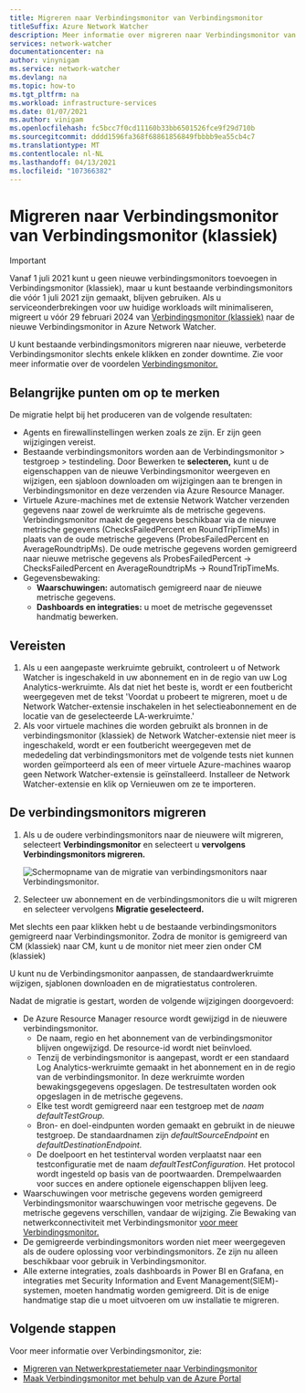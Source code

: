 ```yaml
---
title: Migreren naar Verbindingsmonitor van Verbindingsmonitor
titleSuffix: Azure Network Watcher
description: Meer informatie over migreren naar Verbindingsmonitor van Verbindingsmonitor.
services: network-watcher
documentationcenter: na
author: vinynigam
ms.service: network-watcher
ms.devlang: na
ms.topic: how-to
ms.tgt_pltfrm: na
ms.workload: infrastructure-services
ms.date: 01/07/2021
ms.author: vinigam
ms.openlocfilehash: fc5bcc7f0cd11160b33bb6501526fce9f29d710b
ms.sourcegitcommit: dddd1596fa368f68861856849fbbbb9ea55cb4c7
ms.translationtype: MT
ms.contentlocale: nl-NL
ms.lasthandoff: 04/13/2021
ms.locfileid: "107366382"
---
```

# <a name="migrate-to-connection-monitor-from-connection-monitor-classic"></a>Migreren naar Verbindingsmonitor van Verbindingsmonitor (klassiek)

> [!IMPORTANT]
> Vanaf 1 juli 2021 kunt u geen nieuwe verbindingsmonitors toevoegen in Verbindingsmonitor (klassiek), maar u kunt bestaande verbindingsmonitors die vóór 1 juli 2021 zijn gemaakt, blijven gebruiken. Als u serviceonderbrekingen voor uw huidige workloads wilt minimaliseren, migreert u vóór 29 februari 2024 van [Verbindingsmonitor (klassiek)](migrate-to-connection-monitor-from-connection-monitor-classic.md)  naar de nieuwe Verbindingsmonitor in Azure Network Watcher.

U kunt bestaande verbindingsmonitors migreren naar nieuwe, verbeterde Verbindingsmonitor slechts enkele klikken en zonder downtime. Zie voor meer informatie over de voordelen [Verbindingsmonitor.](./connection-monitor-overview.md)

## <a name="key-points-to-note"></a>Belangrijke punten om op te merken

De migratie helpt bij het produceren van de volgende resultaten:

* Agents en firewallinstellingen werken zoals ze zijn. Er zijn geen wijzigingen vereist. 
* Bestaande verbindingsmonitors worden aan de Verbindingsmonitor > testgroep > testindeling. Door Bewerken te **selecteren,** kunt u de eigenschappen van de nieuwe Verbindingsmonitor weergeven en wijzigen, een sjabloon downloaden om wijzigingen aan te brengen in Verbindingsmonitor en deze verzenden via Azure Resource Manager. 
* Virtuele Azure-machines met de extensie Network Watcher verzenden gegevens naar zowel de werkruimte als de metrische gegevens. Verbindingsmonitor maakt de gegevens beschikbaar via de nieuwe metrische gegevens (ChecksFailedPercent en RoundTripTimeMs) in plaats van de oude metrische gegevens (ProbesFailedPercent en AverageRoundtripMs). De oude metrische gegevens worden gemigreerd naar nieuwe metrische gegevens als ProbesFailedPercent -> ChecksFailedPercent en AverageRoundtripMs -> RoundTripTimeMs.
* Gegevensbewaking:
   * **Waarschuwingen:** automatisch gemigreerd naar de nieuwe metrische gegevens.
   * **Dashboards en integraties:** u moet de metrische gegevensset handmatig bewerken. 
    
## <a name="prerequisites"></a>Vereisten

1. Als u een aangepaste werkruimte gebruikt, controleert u of Network Watcher is ingeschakeld in uw abonnement en in de regio van uw Log Analytics-werkruimte. Als dat niet het beste is, wordt er een foutbericht weergegeven met de tekst 'Voordat u probeert te migreren, moet u de Network Watcher-extensie inschakelen in het selectieabonnement en de locatie van de geselecteerde LA-werkruimte.'
1. Als voor virtuele machines die worden gebruikt als bronnen in de verbindingsmonitor (klassiek) de Network Watcher-extensie niet meer is ingeschakeld, wordt er een foutbericht weergegeven met de mededeling dat verbindingsmonitors met de volgende tests niet kunnen worden geïmporteerd als een of meer virtuele Azure-machines waarop geen Network Watcher-extensie is geïnstalleerd. Installeer de Network Watcher-extensie en klik op Vernieuwen om ze te importeren.



## <a name="migrate-the-connection-monitors"></a>De verbindingsmonitors migreren

1. Als u de oudere verbindingsmonitors naar de nieuwere wilt migreren, selecteert **Verbindingsmonitor** en selecteert u **vervolgens Verbindingsmonitors migreren.**

    ![Schermopname van de migratie van verbindingsmonitors naar Verbindingsmonitor.](./media/connection-monitor-2-preview/migrate-cm-to-cm-preview.png)
    
1. Selecteer uw abonnement en de verbindingsmonitors die u wilt migreren en selecteer vervolgens **Migratie geselecteerd.** 

Met slechts een paar klikken hebt u de bestaande verbindingsmonitors gemigreerd naar Verbindingsmonitor. Zodra de monitor is gemigreerd van CM (klassiek) naar CM, kunt u de monitor niet meer zien onder CM (klassiek)

U kunt nu de Verbindingsmonitor aanpassen, de standaardwerkruimte wijzigen, sjablonen downloaden en de migratiestatus controleren. 

Nadat de migratie is gestart, worden de volgende wijzigingen doorgevoerd: 
* De Azure Resource Manager resource wordt gewijzigd in de nieuwere verbindingsmonitor.
    * De naam, regio en het abonnement van de verbindingsmonitor blijven ongewijzigd. De resource-id wordt niet beïnvloed.
    * Tenzij de verbindingsmonitor is aangepast, wordt er een standaard Log Analytics-werkruimte gemaakt in het abonnement en in de regio van de verbindingsmonitor. In deze werkruimte worden bewakingsgegevens opgeslagen. De testresultaten worden ook opgeslagen in de metrische gegevens.
    * Elke test wordt gemigreerd naar een testgroep met de *naam defaultTestGroup.*
    * Bron- en doel-eindpunten worden gemaakt en gebruikt in de nieuwe testgroep. De standaardnamen zijn *defaultSourceEndpoint* en *defaultDestinationEndpoint.*
    * De doelpoort en het testinterval worden verplaatst naar een testconfiguratie met de naam *defaultTestConfiguration.* Het protocol wordt ingesteld op basis van de poortwaarden. Drempelwaarden voor succes en andere optionele eigenschappen blijven leeg.
* Waarschuwingen voor metrische gegevens worden gemigreerd Verbindingsmonitor waarschuwingen voor metrische gegevens. De metrische gegevens verschillen, vandaar de wijziging. Zie Bewaking van netwerkconnectiviteit met Verbindingsmonitor [voor meer Verbindingsmonitor.](./connection-monitor-overview.md#metrics-in-azure-monitor)
* De gemigreerde verbindingsmonitors worden niet meer weergegeven als de oudere oplossing voor verbindingsmonitors. Ze zijn nu alleen beschikbaar voor gebruik in Verbindingsmonitor.
* Alle externe integraties, zoals dashboards in Power BI en Grafana, en integraties met Security Information and Event Management(SIEM)-systemen, moeten handmatig worden gemigreerd. Dit is de enige handmatige stap die u moet uitvoeren om uw installatie te migreren.

## <a name="next-steps"></a>Volgende stappen

Voor meer informatie over Verbindingsmonitor, zie:
* [Migreren van Netwerkprestatiemeter naar Verbindingsmonitor](./migrate-to-connection-monitor-from-network-performance-monitor.md)
* [Maak Verbindingsmonitor met behulp van de Azure Portal](./connection-monitor-create-using-portal.md)
